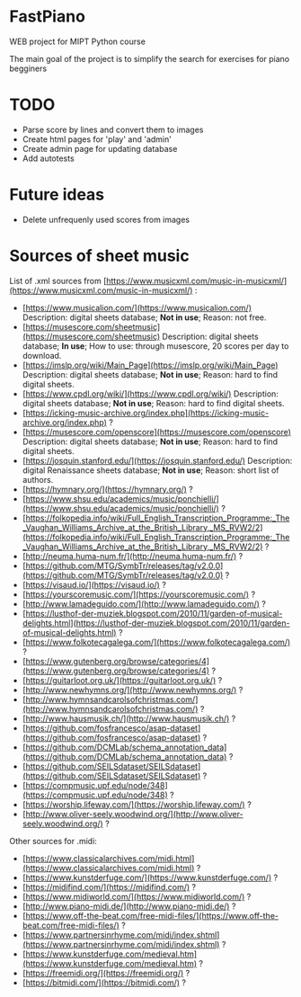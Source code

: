 # FastPiano

WEB project for MIPT Python course

The main goal of the project is to simplify the search for exercises for piano begginers

# TODO
- Parse score by lines and convert them to images
- Create html pages for 'play' and 'admin'
- Create admin page for updating database
- Add autotests

# Future ideas
- Delete unfrequenly used scores from images

# Sources of sheet music

List of .xml sources from [https://www.musicxml.com/music-in-musicxml/](https://www.musicxml.com/music-in-musicxml/) :

- [https://www.musicalion.com/](https://www.musicalion.com/) Description: digital sheets database; **Not in use**; Reason: not free. 
- [https://musescore.com/sheetmusic](https://musescore.com/sheetmusic) Description: digital sheets database; **In use**; How to use: through musescore, 20 scores per day to download. 
- [https://imslp.org/wiki/Main_Page](https://imslp.org/wiki/Main_Page) Description: digital sheets database; **Not in use**; Reason: hard to find digital sheets. 
- [https://www.cpdl.org/wiki/](https://www.cpdl.org/wiki/) Description: digital sheets database; **Not in use**; Reason: hard to find digital sheets. 
- [https://icking-music-archive.org/index.php](https://icking-music-archive.org/index.php) ?
- [https://musescore.com/openscore](https://musescore.com/openscore) Description: digital sheets database; **Not in use**; Reason: hard to find digital sheets. 
- [https://josquin.stanford.edu/](https://josquin.stanford.edu/) Description: digital Renaissance sheets database; **Not in use**; Reason: short list of authors. 
- [https://hymnary.org/](https://hymnary.org/) ?
- [https://www.shsu.edu/academics/music/ponchielli/](https://www.shsu.edu/academics/music/ponchielli/) ?
- [https://folkopedia.info/wiki/Full_English_Transcription_Programme:_The_Vaughan_Williams_Archive_at_the_British_Library,_MS_RVW2/2](https://folkopedia.info/wiki/Full_English_Transcription_Programme:_The_Vaughan_Williams_Archive_at_the_British_Library,_MS_RVW2/2) ?
- [http://neuma.huma-num.fr/](http://neuma.huma-num.fr/) ?
- [https://github.com/MTG/SymbTr/releases/tag/v2.0.0](https://github.com/MTG/SymbTr/releases/tag/v2.0.0) ?
- [https://visaud.io/](https://visaud.io/) ?
- [https://yourscoremusic.com/](https://yourscoremusic.com/) ?
- [http://www.lamadeguido.com/](http://www.lamadeguido.com/) ?
- [https://lusthof-der-muziek.blogspot.com/2010/11/garden-of-musical-delights.html](https://lusthof-der-muziek.blogspot.com/2010/11/garden-of-musical-delights.html) ?
- [https://www.folkotecagalega.com/](https://www.folkotecagalega.com/) ?
- [https://www.gutenberg.org/browse/categories/4](https://www.gutenberg.org/browse/categories/4) ?
- [https://guitarloot.org.uk/](https://guitarloot.org.uk/) ?
- [http://www.newhymns.org/](http://www.newhymns.org/) ?
- [http://www.hymnsandcarolsofchristmas.com/](http://www.hymnsandcarolsofchristmas.com/) ?
- [http://www.hausmusik.ch/](http://www.hausmusik.ch/) ?
- [https://github.com/fosfrancesco/asap-dataset](https://github.com/fosfrancesco/asap-dataset) ?
- [https://github.com/DCMLab/schema_annotation_data](https://github.com/DCMLab/schema_annotation_data) ?
- [https://github.com/SEILSdataset/SEILSdataset](https://github.com/SEILSdataset/SEILSdataset) ?
- [https://compmusic.upf.edu/node/348](https://compmusic.upf.edu/node/348) ?
- [https://worship.lifeway.com/](https://worship.lifeway.com/) ?
- [http://www.oliver-seely.woodwind.org/](http://www.oliver-seely.woodwind.org/) ?

Other sources for .midi:
- [https://www.classicalarchives.com/midi.html](https://www.classicalarchives.com/midi.html) ?
- [https://www.kunstderfuge.com/](https://www.kunstderfuge.com/) ?
- [https://midifind.com/](https://midifind.com/) ?
- [https://www.midiworld.com/](https://www.midiworld.com/) ?
- [http://www.piano-midi.de/](http://www.piano-midi.de/) ?
- [https://www.off-the-beat.com/free-midi-files/](https://www.off-the-beat.com/free-midi-files/) ?
- [https://www.partnersinrhyme.com/midi/index.shtml](https://www.partnersinrhyme.com/midi/index.shtml) ?
- [https://www.kunstderfuge.com/medieval.htm](https://www.kunstderfuge.com/medieval.htm) ?
- [https://freemidi.org/](https://freemidi.org/) ?
- [https://bitmidi.com/](https://bitmidi.com/) ?
